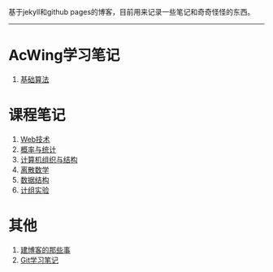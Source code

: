 基于jekyll和github pages的博客，目前用来记录一些笔记和奇奇怪怪的东西。

___


# AcWing学习笔记

 1. [基础算法](_posts/acwing/基础算法/2022-11-04-基础算法汇总.md)


# 课程笔记

1. [Web技术](_posts/课程/2022-10-31-Web技术.md)
2. [概率与统计](_posts/课程/2022-10-31-概率与统计.md)
3. [计算机组织与结构](_posts/课程/2022-10-31-计算机组织与结构.md)
4. [离散数学](_posts/课程/2022-11-08-离散数学.md)
5. [数据结构](_posts/课程/2022-11-09-数据结构.md)
6. [计组实验](_posts/实验/2022-11-12-计组实验.md)



# 其他

1. [建博客的那些事](_posts/others/2022-10-31-建博客的那些事.md)
2. [Git学习笔记](_posts/others/2022-11-04-Git学习笔记.md)
<!--stackedit_data:
eyJoaXN0b3J5IjpbLTY3NTM2NjYzOCwyMDE4NjEyNDI5LC0xOT
kxODM2OTAsODc3NDQyNTc2XX0=
-->